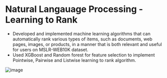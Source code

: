 # Natural Langauage Processing - Learning to Rank


* Developed and implemented machine learning algorithms that can automatically rank various types of items, such as documents, web pages, images, or products, in a manner that is both relevant and useful for users on MSLR-WEB10K dataset.
* Used XGBoost and Random forest for feature selection to implement Pointwise, Pairwise and Listwise learning to rank algorithm.


![image](https://github.com/asadsk8r02/NLP-Learning-to-Rank/assets/53692166/e54e8a98-8ebb-40e6-a58a-433a561647de)
